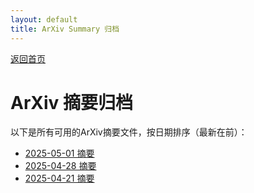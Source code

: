 ```yaml
---
layout: default
title: ArXiv Summary 归档
---
```


[返回首页](index.md)

# ArXiv 摘要归档

以下是所有可用的ArXiv摘要文件，按日期排序（最新在前）：

- [2025-05-01 摘要](summary_20250501_041443.md)
- [2025-04-28 摘要](summary_20250428_041154.md)
- [2025-04-21 摘要](summary_20250421_041136.md)

